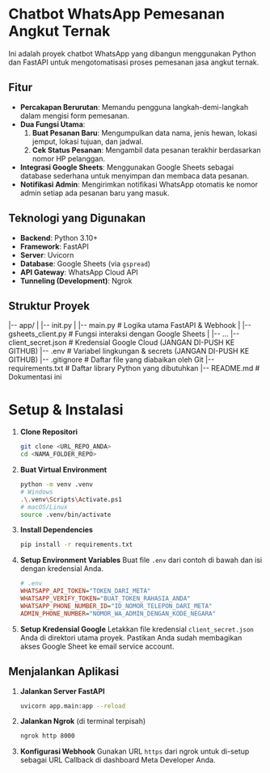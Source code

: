 # Chatbot WhatsApp Pemesanan Angkut Ternak

Ini adalah proyek chatbot WhatsApp yang dibangun menggunakan Python dan FastAPI untuk mengotomatisasi proses pemesanan jasa angkut ternak.

## Fitur

- **Percakapan Berurutan**: Memandu pengguna langkah-demi-langkah dalam mengisi form pemesanan.
- **Dua Fungsi Utama**:
  1.  **Buat Pesanan Baru**: Mengumpulkan data nama, jenis hewan, lokasi jemput, lokasi tujuan, dan jadwal.
  2.  **Cek Status Pesanan**: Mengambil data pesanan terakhir berdasarkan nomor HP pelanggan.
- **Integrasi Google Sheets**: Menggunakan Google Sheets sebagai database sederhana untuk menyimpan dan membaca data pesanan.
- **Notifikasi Admin**: Mengirimkan notifikasi WhatsApp otomatis ke nomor admin setiap ada pesanan baru yang masuk.

## Teknologi yang Digunakan

- **Backend**: Python 3.10+
- **Framework**: FastAPI
- **Server**: Uvicorn
- **Database**: Google Sheets (via `gspread`)
- **API Gateway**: WhatsApp Cloud API
- **Tunneling (Development)**: Ngrok

## Struktur Proyek

|-- app/
| |-- init.py
| |-- main.py # Logika utama FastAPI & Webhook
| |-- gsheets_client.py # Fungsi interaksi dengan Google Sheets
| |-- ...
|-- client_secret.json # Kredensial Google Cloud (JANGAN DI-PUSH KE GITHUB)
|-- .env # Variabel lingkungan & secrets (JANGAN DI-PUSH KE GITHUB)
|-- .gitignore # Daftar file yang diabaikan oleh Git
|-- requirements.txt # Daftar library Python yang dibutuhkan
|-- README.md # Dokumentasi ini

# Setup & Instalasi

1.  **Clone Repositori**

    ```bash
    git clone <URL_REPO_ANDA>
    cd <NAMA_FOLDER_REPO>
    ```

2.  **Buat Virtual Environment**

    ```bash
    python -m venv .venv
    # Windows
    .\.venv\Scripts\Activate.ps1
    # macOS/Linux
    source .venv/bin/activate
    ```

3.  **Install Dependencies**

    ```bash
    pip install -r requirements.txt
    ```

4.  **Setup Environment Variables**
    Buat file `.env` dari contoh di bawah dan isi dengan kredensial Anda.

    ```ini
    # .env
    WHATSAPP_API_TOKEN="TOKEN_DARI_META"
    WHATSAPP_VERIFY_TOKEN="BUAT_TOKEN_RAHASIA_ANDA"
    WHATSAPP_PHONE_NUMBER_ID="ID_NOMOR_TELEPON_DARI_META"
    ADMIN_PHONE_NUMBER="NOMOR_WA_ADMIN_DENGAN_KODE_NEGARA"
    ```

5.  **Setup Kredensial Google**
    Letakkan file kredensial `client_secret.json` Anda di direktori utama proyek. Pastikan Anda sudah membagikan akses Google Sheet ke email service account.

## Menjalankan Aplikasi

1.  **Jalankan Server FastAPI**

    ```bash
    uvicorn app.main:app --reload
    ```

2.  **Jalankan Ngrok** (di terminal terpisah)
    ```bash
    ngrok http 8000
    ```
3.  **Konfigurasi Webhook**
    Gunakan URL `https` dari ngrok untuk di-setup sebagai URL Callback di dashboard Meta Developer Anda.
